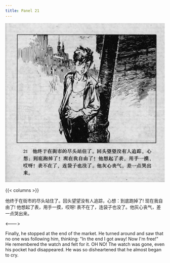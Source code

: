 ```yaml
---
title: Panel 21
---
```


 ![biao page](./../../../images/biao/seifert0726_biao_0025_021.jpg)

{{< columns >}}



他终于在街市的尽头站住了。回头望望没有人追踪，心想：到底跑掉了! 现在我自由了! 他想起了表，用手一摸，哎呀! 表不在了，连袋子也没了。他灰心丧气，差一点哭出来。

<--->


Finally, he stopped at the end of the market. He turned around and saw that no one was following him, thinking: "In the end I got away! Now I'm free!" He remembered the watch and felt for it. OH NO! The watch was gone, even his pocket had disappeared. He was so disheartened that he almost began to cry.